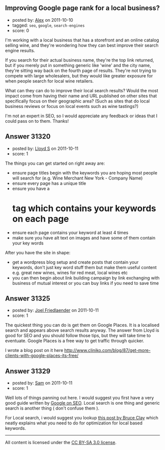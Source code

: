 ## Improving Google page rank for a local business?

- posted by: [Alex](https://stackexchange.com/users/-1/12744-alex) on 2011-10-10
- tagged: `seo`, `google`, `search-engines`
- score: 0

I'm working with a local business that has a storefront and an online catalog selling wine, and they're wondering how they can best improve their search engine results. 

If you search for their actual business name, they're the top link returned, but if you merely put in something generic like 'wine' and the city name, they're sitting way back on the fourth page of results. They're not trying to compete with large wholesalers, but they would like greater exposure for when people search for local wine retailers.

What can they can do to improve their local search results? Would the most impact come from having their name and URL published on other sites that specifically focus on their geographic area? (Such as sites that do local business reviews or focus on local events such as wine tastings?)

I'm not an expert in SEO, so I would appreciate any feedback or ideas that I could pass on to them. Thanks!


## Answer 31320

- posted by: [Lloyd S](https://stackexchange.com/users/-1/12549-lloyd-s) on 2011-10-11
- score: 1

The things you can get started on right away are:

- ensure page titles begin with the keywords you are hoping most people will search for (e.g. Wine Merchant New York - Company Name)
- ensure every page has a unique title
- ensure you have a <h1> tag which contains your keywords on each page
- ensure each page contains your keyword at least 4 times
- make sure you have alt text on images and have some of them contain your key words 

After you have the site in shape:

- get a wordpress blog setup and create posts that contain your keywords, don't just key word stuff them but make them useful content e.g. great new wines, wines for red meat, local wines etc
- you can then begin about link building campaign by link exchanging with business of mutual interest or you can buy links if you need to save time



## Answer 31325

- posted by: [Joel Friedlaender](https://stackexchange.com/users/-1/5543-joel-friedlaender) on 2011-10-11
- score: 1

The quickest thing you can do is get them on Google Places. It is a localised search and appears above search results anyway. The answer from Lloyd is good for SEO and you should follow those tips, but they will take time to eventuate.  Google Places is a free way to get traffic through quicker.

I wrote a blog post on it here http://www.cliniko.com/blog/87/get-more-clients-with-google-places-its-free/


## Answer 31329

- posted by: [Sam](https://stackexchange.com/users/-1/13772-sam) on 2011-10-11
- score: 1

<p>Well lots of things panning out here. I would suggest you first have a very good guide written by <a href="http://static.googleusercontent.com/external_content/untrusted_dlcp/www.google.com/en//webmasters/docs/search-engine-optimization-starter-guide.pdf" rel="nofollow">Google on SEO</a>. Local search is one thing and generic search is another thing ( don't confuse them ). </p>

<p>For Local search, i would suggest you lookup <a href="http://www.bruceclay.com/blog/2011/05/optimizing-a-site-for-local-search/" rel="nofollow">this post by Bruce Clay</a> which neatly explains what you need to do for optimization for local based keywords. </p>




---

All content is licensed under the [CC BY-SA 3.0 license](https://creativecommons.org/licenses/by-sa/3.0/).
